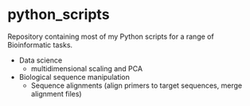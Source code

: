 # python_scripts

Repository containing most of my Python scripts for a range of Bioinformatic tasks.

  - Data science
      - multidimensional scaling and PCA
  - Biological sequence manipulation
      - Sequence alignments (align primers to target sequences, merge alignment files)
